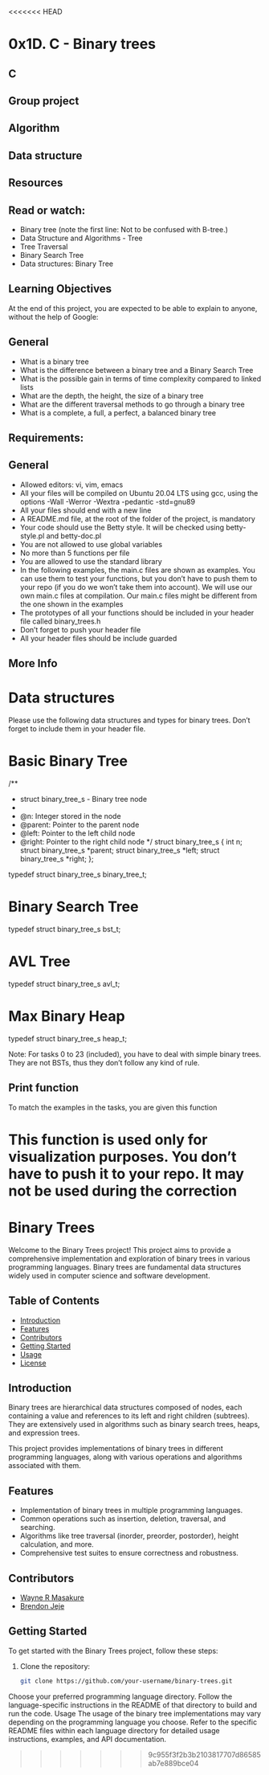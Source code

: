 <<<<<<< HEAD
# 0x1D. C - Binary trees

## C
## Group project
## Algorithm
## Data structure

## Resources

## Read or watch:

- Binary tree (note the first line: Not to be confused with B-tree.)
- Data Structure and Algorithms - Tree
- Tree Traversal
- Binary Search Tree
- Data structures: Binary Tree

## Learning Objectives
At the end of this project, you are expected to be able to explain to anyone, without the help of Google:

## General

- What is a binary tree
- What is the difference between a binary tree and a Binary Search Tree
- What is the possible gain in terms of time complexity compared to linked lists
- What are the depth, the height, the size of a binary tree
- What are the different traversal methods to go through a binary tree
- What is a complete, a full, a perfect, a balanced binary tree

## Requirements:

## General

- Allowed editors: vi, vim, emacs
- All your files will be compiled on Ubuntu 20.04 LTS using gcc, using the options -Wall -Werror -Wextra -pedantic -std=gnu89
- All your files should end with a new line
- A README.md file, at the root of the folder of the project, is mandatory
- Your code should use the Betty style. It will be checked using betty-style.pl and betty-doc.pl
- You are not allowed to use global variables
- No more than 5 functions per file
- You are allowed to use the standard library
- In the following examples, the main.c files are shown as examples. You can use them to test your functions, but you don’t have to push them to your repo (if you do we won’t take them into account). We will use our own main.c files at compilation. Our main.c files might be different from the one shown in the examples
- The prototypes of all your functions should be included in your header file called binary_trees.h
- Don’t forget to push your header file
- All your header files should be include guarded

## More Info

# Data structures
Please use the following data structures and types for binary trees. Don’t forget to include them in your header file.

# Basic Binary Tree

/**
 * struct binary_tree_s - Binary tree node
 *
 * @n: Integer stored in the node
 * @parent: Pointer to the parent node
 * @left: Pointer to the left child node
 * @right: Pointer to the right child node
 */
struct binary_tree_s
{
    int n;
    struct binary_tree_s *parent;
    struct binary_tree_s *left;
    struct binary_tree_s *right;
};

typedef struct binary_tree_s binary_tree_t;

# Binary Search Tree
typedef struct binary_tree_s bst_t;

# AVL Tree

typedef struct binary_tree_s avl_t;

# Max Binary Heap

typedef struct binary_tree_s heap_t;

Note: For tasks 0 to 23 (included), you have to deal with simple binary trees. They are not BSTs, thus they don’t follow any kind of rule.

## Print function

To match the examples in the tasks, you are given this function

This function is used only for visualization purposes. You don’t have to push it to your repo. It may not be used during the correction
=======
# Binary Trees

Welcome to the Binary Trees project! This project aims to provide a comprehensive implementation and exploration of binary trees in various programming languages. Binary trees are fundamental data structures widely used in computer science and software development.

## Table of Contents
- [Introduction](#introduction)
- [Features](#features)
- [Contributors](#contributors)
- [Getting Started](#getting-started)
- [Usage](#usage)
- [License](#license)

## Introduction
Binary trees are hierarchical data structures composed of nodes, each containing a value and references to its left and right children (subtrees). They are extensively used in algorithms such as binary search trees, heaps, and expression trees.

This project provides implementations of binary trees in different programming languages, along with various operations and algorithms associated with them.

## Features
- Implementation of binary trees in multiple programming languages.
- Common operations such as insertion, deletion, traversal, and searching.
- Algorithms like tree traversal (inorder, preorder, postorder), height calculation, and more.
- Comprehensive test suites to ensure correctness and robustness.

## Contributors
- [Wayne R Masakure](https://github.com/WayneRu95)
- [Brendon Jeje](https://github.com/Brendon45)

## Getting Started
To get started with the Binary Trees project, follow these steps:

1. Clone the repository:
   ```bash
   git clone https://github.com/your-username/binary-trees.git

Choose your preferred programming language directory.
Follow the language-specific instructions in the README of that directory to build and run the code.
Usage
The usage of the binary tree implementations may vary depending on the programming language you choose. Refer to the specific README files within each language directory for detailed usage instructions, examples, and API documentation.
>>>>>>> 9c955f3f2b3b2103817707d86585ab7e889bce04
